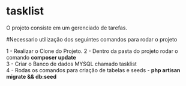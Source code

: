 # tasklist
O projeto consiste em um gerenciado de tarefas.


#Necessario utilização dos seguintes comandos para rodar o projeto<br>

1 - Realizar o Clone do Projeto.
2 - Dentro da pasta do projeto rodar o comando <b>composer update</b><br>
3 - Criar o Banco de dados MYSQL chamado tasklist<br>
4 - Rodas os comandos para criação de tabelas e seeds - <b>php artisan migrate && db:seed </b><br>
